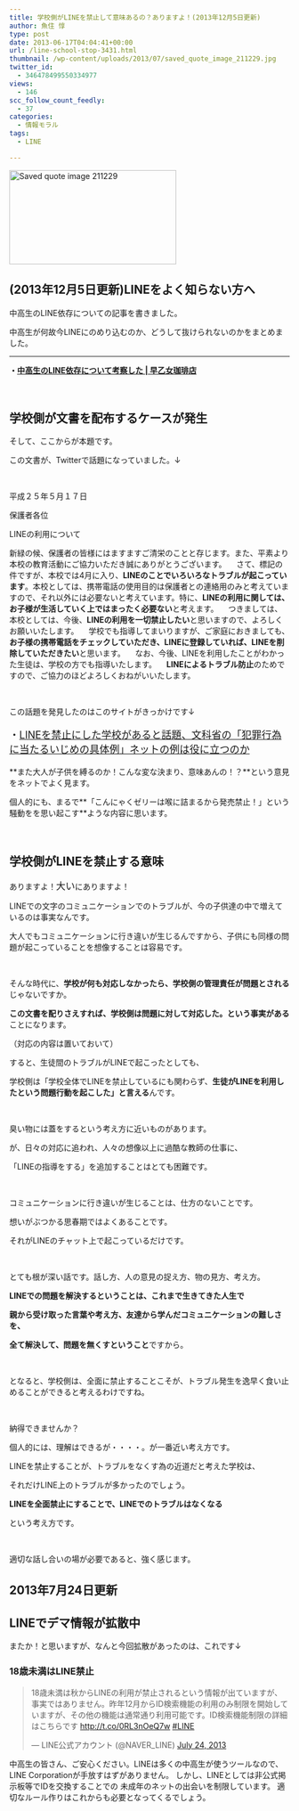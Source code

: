 ```yaml
---
title: 学校側がLINEを禁止して意味あるの？ありますよ！(2013年12月5日更新)
author: 魚住 惇
type: post
date: 2013-06-17T04:04:41+00:00
url: /line-school-stop-3431.html
thumbnail: /wp-content/uploads/2013/07/saved_quote_image_211229.jpg
twitter_id:
  - 346478499550334977
views:
  - 146
scc_follow_count_feedly:
  - 37
categories:
  - 情報モラル
tags:
  - LINE

---
```

<img decoding="async" loading="lazy" title="saved_quote_image_211229.jpg" alt="Saved quote image 211229" src="/wp-content/uploads/2013/06/saved_quote_image_211229.jpg" width="300" height="169" border="0" /><!--more-->

## (2013年12月5日更新)LINEをよく知らない方へ

中高生のLINE依存についての記事を書きました。

中高生が何故今LINEにのめり込むのか、どうして抜けられないのかをまとめました。  
****

**・<a rel="nofollow" href="http://192.168.11.200:8000/student-line-dependence-6359.html" target="_blank">中高生のLINE依存について考察した | 早乙女珈琲店</a>**

&nbsp;

## 学校側が文書を配布するケースが発生

そして、ここからが本題です。

この文書が、Twitterで話題になっていました。↓

&nbsp;

平成２５年５月１７日

保護者各位

LINEの利用について

新緑の候、保護者の皆様にはますますご清栄のことと存じます。また、平素より本校の教育活動にご協力いただき誠にありがとうございます。 　さて、標記の件ですが、本校では4月に入り、**LINEのことでいろいろなトラブルが起こっています**。本校としては、携帯電話の使用目的は保護者との連絡用のみと考えていますので、それ以外には必要ないと考えています。特に、**LINEの利用に関しては、お子様が生活していく上ではまったく必要ない**と考えます。 　つきましては、本校としては、今後、**LINEの利用を一切禁止したい**と思いますので、よろしくお願いいたします。 　学校でも指導してまいりますが、ご家庭におきましても、**お子様の携帯電話をチェックしていただき、LINEに登録していれば、LINEを削除していただきたい**と思います。 　なお、今後、LINEを利用したことがわかった生徒は、学校の方でも指導いたします。 　**LINEによるトラブル防止**のためですので、ご協力のほどよろしくおねがいいたします。

&nbsp;

この話題を発見したのはこのサイトがきっかけです↓

<p style="font-size: 18px;">
  ・<a href="http://www.huffingtonpost.jp/2013/05/18/ijime_n_3297318.html" target="_blank">LINEを禁止にした学校があると話題、文科省の「犯罪行為に当たるいじめの具体例」ネットの例は役に立つのか</a>
</p>

**また大人が子供を縛るのか！こんな変な決まり、意味あんの！？**という意見をネットでよく見ます。

個人的にも、まるで**「こんにゃくゼリーは喉に詰まるから発売禁止！」という騒動をを思い起こす**ような内容に思います。

&nbsp;

## 学校側がLINEを禁止する意味

ありますよ！<span style="font-size: 17px;">大い</span>にありますよ！

LINEでの文字のコミュニケーションでのトラブルが、今の子供達の中で増えているのは事実なんです。

大人でもコミュニケーションに行き違いが生じるんですから、子供にも同様の問題が起こっていることを想像することは容易です。

&nbsp;

そんな時代に、**学校が何も対応しなかったら、学校側の管理責任が問題とされる**じゃないですか。

**この文書を配りさえすれば、学校側は問題に対して対応した。という事実がある**ことになります。

（対応の内容は置いておいて）

すると、生徒間のトラブルがLINEで起こったとしても、

学校側は「学校全体でLINEを禁止しているにも関わらず、**生徒がLINEを利用したという問題行動を起こした」と言える**んです。

&nbsp;

臭い物には蓋をするという考え方に近いものがあります。

が、日々の対応に追われ、人々の想像以上に過酷な教師の仕事に、

「LINEの指導をする」を追加することはとても困難です。

&nbsp;

コミュニケーションに行き違いが生じることは、仕方のないことです。

想いがぶつかる思春期ではよくあることです。

それがLINEのチャット上で起こっているだけです。

&nbsp;

とても根が深い話です。話し方、人の意見の捉え方、物の見方、考え方。

**LINEでの問題を解決するということは、これまで生きてきた人生で**

**親から受け取った言葉や考え方、友達から学んだコミュニケーションの難しさを、**

**全て解決して、問題を無くすということ**ですから。

&nbsp;

となると、学校側は、全面に禁止することこそが、トラブル発生を逸早く食い止めることができると考えるわけですね。

&nbsp;

納得できませんか？

個人的には、理解はできるが・・・・。が一番近い考え方です。

LINEを禁止することが、トラブルをなくす為の近道だと考えた学校は、

それだけLINE上のトラブルが多かったのでしょう。

**LINEを全面禁止にすることで、LINEでのトラブルはなくなる**

という考え方です。

&nbsp;

適切な話し合いの場が必要であると、強く感じます。

## 2013年7月24日更新

## LINEでデマ情報が拡散中

またか！と思いますが、なんと今回拡散があったのは、これです↓

### 18歳未満はLINE禁止

<blockquote class="twitter-tweet">
  <p>
    18歳未満は秋からLINEの利用が禁止されるという情報が出ていますが、事実ではありません。昨年12月からID検索機能の利用のみ制限を開始していますが、その他の機能は通常通り利用可能です。ID検索機能制限の詳細はこちらです <a href="http://t.co/0RL3nOeQ7w">http://t.co/0RL3nOeQ7w</a> <a href="https://twitter.com/search?q=%23LINE&src=hash">#LINE</a>
  </p>
  <p>
    — LINE公式アカウント (@NAVER_LINE) <a href="https://twitter.com/NAVER_LINE/statuses/359952542433689602">July 24, 2013</a>
  </p>
</blockquote>

中高生の皆さん、ご安心ください。LINEは多くの中高生が使うツールなので、 LINE Corporationが手放すはずがありません。 しかし、LINEとしては非公式掲示板等でIDを交換することでの 未成年のネットの出会いを制限しています。 適切なルール作りはこれからも必要となってくるでしょう。

&nbsp;